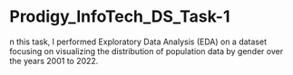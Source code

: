 # Prodigy_InfoTech_DS_Task-1
n this task, I performed Exploratory Data Analysis (EDA) on a dataset focusing on visualizing the distribution of population data by gender over the years 2001 to 2022.
